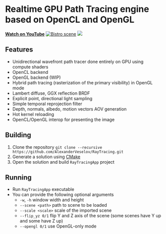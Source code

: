 # Realtime GPU Path Tracing engine based on OpenCL and OpenGL

[**Watch on YouTube**](https://youtu.be/UIjra1T7ilI)
[![Bistro scene](screenshots/Bistro.png)](https://youtu.be/UIjra1T7ilI)
![](screenshots/SanMiguel.png)

## Features
* Unidirectional wavefront path tracer done entirely on GPU using compute shaders
* OpenCL backend
* OpenGL backend (WIP)
* Hybrid path tracing (rasterization of the primary visibility) in OpenGL mode
* Lambert diffuse, GGX reflection BRDF
* Explicit point, directional light sampling
* Simple temporal reprojection filter
* Depth, normals, albedo, motion vectors AOV generation
* Hot kernel reloading
* OpenCL/OpenGL interop for presenting the image

## Building
1. Clone the repository `git clone --recursive https://github.com/AlexanderVeselov/RayTracing.git`
2. Generate a solution using [CMake](https://cmake.org/download/)
3. Open the solution and build `RayTracingApp` project

## Running
* Run `RayTracingApp` executable
* You can provide the following optional arguments
    * `-w`, `-h` window width and height
    * `--scene <path>` path to scene to be loaded
    * `--scale <scale>` scale of the imported scene
    * `--flip_yz 0/1` flip Y and Z axis of the scene (some scenes have Y up and some have Z up)
    * `--opengl 0/1` use OpenGL-only mode
